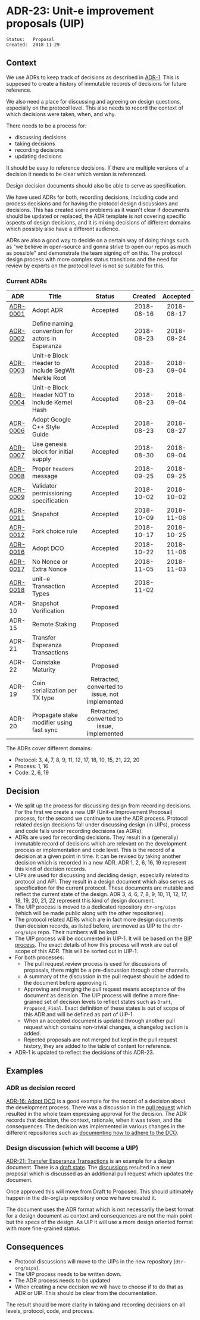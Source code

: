 # ADR-23: Unit-e improvement proposals (UIP)

```
Status:   Proposal
Created:  2018-11-29
```

## Context

We use ADRs to keep track of decisions as described in
[ADR-1](https://github.com/dtr-org/unit-e-docs/blob/master/adrs/ADR-0001.md).
This is supposed to create a history of immutable records of decisions for
future reference.

We also need a place for discussing and agreeing on design questions, especially
on the protocol level. This also needs to record the context of which decisions
were taken, when, and why.

There needs to be a process for:

* discussing decisions
* taking decisions
* recording decisions
* updating decisions

It should be easy to reference decisions. If there are multiple versions of a
decision it needs to be clear which version is referenced.

Design decision documents should also be able to serve as specification.

We have used ADRs for both, recording decisions, including code and process
decisions and for having the protocol design discussions and decisions. This has
created some problems as it wasn't clear if documents should be updated or
replaced, the ADR template is not covering specific aspects of design decisions,
and it is mixing decisions of different domains which possibly also have a
different audience.

ADRs are also a good way to decide on a certain way of doing things such as "we
believe in open-source and gonna strive to open our repos as much as possible"
and demonstrate the team signing off on this. The protocol design process with
more complex status transitions and the need for review by experts on the
protocol level is not so suitable for this.

### Current ADRs

| ADR | Title | Status | Created | Accepted |
|---|---|:---:|:---:|:---:|
|[ADR-0001](https://github.com/dtr-org/unit-e-docs/blob/master/adrs/ADR-0001.md)|Adopt ADR|Accepted|2018-08-16|2018-08-17|
|[ADR-0002](https://github.com/dtr-org/unit-e-docs/blob/master/adrs/ADR-0002.md)|Define naming convention for actors in Esperanza|Accepted|2018-08-23|2018-08-24|
|[ADR-0003](https://github.com/dtr-org/unit-e-docs/blob/master/adrs/ADR-0003.md)|Unit-e Block Header to include SegWit Merkle Root|Accepted|2018-08-23|2018-09-04|
|[ADR-0004](https://github.com/dtr-org/unit-e-docs/blob/master/adrs/ADR-0004.md)|Unit-e Block Header NOT to include Kernel Hash|Accepted|2018-08-23|2018-09-04|
|[ADR-0006](https://github.com/dtr-org/unit-e-docs/blob/master/adrs/ADR-0006.md)|Adopt Google C++ Style Guide|Accepted|2018-08-23|2018-08-27|
|[ADR-0007](https://github.com/dtr-org/unit-e-docs/blob/master/adrs/ADR-0007.md)|Use genesis block for initial supply|Accepted|2018-08-30|2018-09-04|
|[ADR-0008](https://github.com/dtr-org/unit-e-docs/blob/master/adrs/ADR-0008.md)|Proper `headers` message|Accepted|2018-09-25|2018-09-25|
|[ADR-0009](https://github.com/dtr-org/unit-e-docs/blob/master/adrs/ADR-0009.md)|Validator permissioning specification|Accepted|2018-10-02|2018-10-02|
|[ADR-0011](https://github.com/dtr-org/unit-e-docs/blob/master/adrs/ADR-0011.md)|Snapshot|Accepted|2018-10-09|2018-11-06|
|[ADR-0012](https://github.com/dtr-org/unit-e-docs/blob/master/adrs/ADR-0012.md)|Fork choice rule|Accepted|2018-10-17|2018-10-25|
|[ADR-0016](https://github.com/dtr-org/unit-e-docs/blob/master/adrs/ADR-0016.md)|Adopt DCO|Accepted|2018-10-22|2018-11-06|
|[ADR-0017](https://github.com/dtr-org/unit-e-docs/blob/master/adrs/ADR-0017.md)|No Nonce or Extra Nonce|Accepted|2018-11-05|2018-11-03|
|[ADR-0018](https://github.com/dtr-org/unit-e-docs/blob/master/adrs/ADR-0018.md)|unit-e Transaction Types|Accepted|2018-11-02|
|ADR-10|Snapshot Verification|Proposed|
|ADR-15|Remote Staking|Proposed|
|ADR-21|Transfer Esperanza Transactions|Proposed|
|ADR-22|Coinstake Maturity|Proposed|
|ADR-19|Coin serialization per TX type|Retracted, converted to issue, not implemented|
|ADR-20|Propagate stake modifier using fast sync|Retracted, converted to issue, implemented|

The ADRs cover different domains:

* Protocol: 3, 4, 7, 8, 9, 11, 12, 17, 18, 10, 15, 21, 22, 20
* Process: 1, 16
* Code: 2, 6, 19


## Decision

* We split up the process for discussing design from recording decisions. For
  the first we create a new UIP (Unit-e Improvement Proposal) process, for the
  second we continue to use the ADR process. Protocol related design decisions
  fall under discussing design (in UIPs), process and code falls under recording
  decisions (as ADRs).
* ADRs are used for recording decisions. They result in a (generally) immutable
  record of decisions which are relevant on the development process or
  implementation and code level. This is the record of a decision at a given
  point in time. It can be revised by taking another decision which is recorded
  in a new ADR. ADR 1, 2, 6, 16, 19 represent this kind of decision records.
* UIPs are used for discussing and deciding design, especially related to
  protocol and API. They result in a design document which also serves as
  specification for the current protocol. These documents are mutable and
  reflect the current state of the design. ADR 3, 4, 6, 7, 8, 9, 10, 11, 12, 17,
  18, 19, 20, 21, 22 represent this kind of design document.
* The UIP process is moved to a dedicated repository `dtr-org/uips` (which will
  be made public along with the other repositories).
* The protocol related ADRs which are in fact more design documents than
  decision records, as listed before, are moved as UIP to the
  `dtr-org/uips` repo. Their numbers will be kept.
* The UIP process will be documented in UIP-1. It will be based on the [BIP
  process](https://github.com/bitcoin/bips/blob/master/bip-0002.mediawiki). The
  exact details of how this process will work are out of scope of this ADR. This
  will be sorted out in UIP-1.
* For both processes:
  * The pull request review process is used for discussions of proposals, there
    might be a pre-discussion through other channels.
  * A summary of the discussion in the pull request should be added to the
    document before approving it.
  * Approving and merging the pull request means acceptance of the document as
    decision. The UIP process will define a more fine-grained set of decision
    levels to reflect states such as `Draft`, `Proposed`, `Final`. Exact
    definition of these states is out of scope of this ADR and will be defined
    as part of UIP-1.
  * When an accepted document is updated through another pull request which
    contains non-trivial changes, a changelog section is added.
  * Rejected proposals are not merged but kept in the pull request history, they
    are added to the table of content for reference.
* ADR-1 is updated to reflect the decisions of this ADR-23.

## Examples

### ADR as decision record

[ADR-16: Adopt DCO](https://github.com/dtr-org/unit-e-docs/blob/master/adrs/ADR-0016.md)
is a good example for the record of a decision about the development process.
There was a discussion in the [pull
request](https://github.com/dtr-org/unit-e-docs/pull/47) which resulted in the
whole team expressing approval for the decision. The ADR records that decision,
the context, rationale, when it was taken, and the consequences. The decision
was implemented in various changes in the different repositories such as
[documenting how to adhere to the DCO](https://github.com/dtr-org/unit-e/commit/3479899474cfbd57bb1d13768e6fe3704a1f8fe9#diff-6a3371457528722a734f3c51d9238c13).

### Design discussion (which will become a UIP)

[ADR-21: Transfer Esperanza
Transactions](https://github.com/dtr-org/unit-e-docs/blob/master/adrs/ADR-0021.md)
is an example for a design document. There is a [draft
state](https://github.com/dtr-org/unit-e-docs/blob/5f4180223c6e6a5bfa13ab937cc9e30ef9d5941f/adrs/ADR-0021.md).
The [discussions](https://github.com/dtr-org/unit-e-docs/pull/59) resulted in a
new proposal which is discussed as an additional pull request which updates the
document.

Once approved this will move from Draft to Proposed. This should ultimately
happen in the dtr-org/uip repository once we have created it.

The document uses the ADR format which is not necessarily the best format for a
design document as context and consequences are not the main point but the specs
of the design. As UIP it will use a more design oriented format with more
fine-grained status.

## Consequences

* Protocol discussions will move to the UIPs in the new repository
  (`dtr-org/uips`).
* The UIP process needs to be written down.
* The ADR process needs to be updated
* When creating a new decision we will have to choose if to do that as ADR or
  UIP. This should be clear from the documentation.

The result should be more clarity in taking and recording decisions on all
levels, protocol, code, and process.
